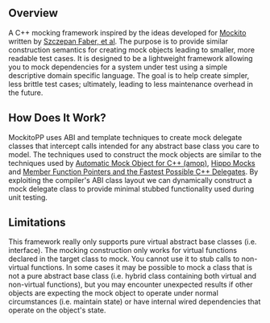 ## Overview ##
A C++ mocking framework inspired by the ideas developed for [Mockito](http://code.google.com/p/mockito/) written by [Szczepan Faber, et al](http://monkeyisland.pl/). The purpose is to provide similar construction semantics for creating mock objects leading to smaller, more readable test cases. It is designed to be a lightweight framework allowing you to mock dependencies for a system under test using a simple descriptive domain specific language. The goal is to help create simpler, less brittle test cases; ultimately, leading to less maintenance overhead in the future.

## How Does It Work? ##
MockitoPP uses ABI and template techniques to create mock delegate classes that intercept calls intended for any abstract base class you care to model. The techniques used to construct the mock objects are similar to the techniques used by [Automatic Mock Object for C++ (amop)](http://code.google.com/p/amop/), [Hippo Mocks](http://www.assembla.com/wiki/show/hippomocks) and [Member Function Pointers and the Fastest Possible C++ Delegates](http://www.codeproject.com/KB/cpp/FastDelegate.aspx). By exploiting the compiler's ABI class layout we can dynamically construct a mock delegate class to provide minimal stubbed functionality used during unit testing.

## Limitations ##
This framework really only supports pure virtual abstract base classes (i.e. interface). The mocking construction only works for virtual functions declared in the target class to mock. You cannot use it to stub calls to non-virtual functions. In some cases it may be possible to mock a class that is not a pure abstract base class (i.e. hybrid class containing both virtual and non-virtual functions), but you may encounter unexpected results if other objects are expecting the mock object to operate under normal circumstances (i.e. maintain state) or have internal wired dependencies that operate on the object's state.